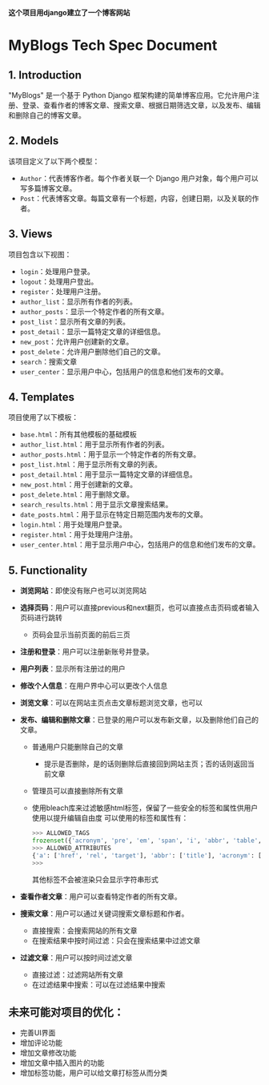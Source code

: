 

**这个项目用django建立了一个博客网站**

# MyBlogs Tech Spec Document

## 1. Introduction

"MyBlogs" 是一个基于 Python Django 框架构建的简单博客应用。它允许用户注册、登录、查看作者的博客文章、搜索文章、根据日期筛选文章，以及发布、编辑和删除自己的博客文章。

## 2. Models

该项目定义了以下两个模型：

- `Author`：代表博客作者。每个作者关联一个 Django 用户对象，每个用户可以写多篇博客文章。
- `Post`：代表博客文章。每篇文章有一个标题，内容，创建日期，以及关联的作者。

## 3. Views

项目包含以下视图：

- `login`：处理用户登录。
- `logout`：处理用户登出。
- `register`：处理用户注册。
- `author_list`：显示所有作者的列表。
- `author_posts`：显示一个特定作者的所有文章。
- `post_list`：显示所有文章的列表。
- `post_detail`：显示一篇特定文章的详细信息。
- `new_post`：允许用户创建新的文章。
- `post_delete`：允许用户删除他们自己的文章。
- `search`：搜索文章
- `user_center`：显示用户中心，包括用户的信息和他们发布的文章。

## 4. Templates

项目使用了以下模板：

- `base.html`：所有其他模板的基础模板
- `author_list.html`：用于显示所有作者的列表。
- `author_posts.html`：用于显示一个特定作者的所有文章。
- `post_list.html`：用于显示所有文章的列表。
- `post_detail.html`：用于显示一篇特定文章的详细信息。
- `new_post.html`：用于创建新的文章。
- `post_delete.html`：用于删除文章。
- `search_results.html`：用于显示文章搜索结果。
- `date_posts.html`：用于显示在特定日期范围内发布的文章。
- `login.html`：用于处理用户登录。
- `register.html`：用于处理用户注册。
- `user_center.html`：用于显示用户中心，包括用户的信息和他们发布的文章。

## 5. Functionality

- **浏览网站**：即使没有账户也可以浏览网站

- **选择页码**：用户可以直接previous和next翻页，也可以直接点击页码或者输入页码进行跳转

  - 页码会显示当前页面的前后三页

- **注册和登录**：用户可以注册新账号并登录。

- **用户列表**：显示所有注册过的用户

- **修改个人信息**：在用户界中心可以更改个人信息

- **浏览文章**：可以在网站主页点击文章标题浏览文章，也可以

- **发布、编辑和删除文章**：已登录的用户可以发布新文章，以及删除他们自己的文章。

  - 普通用户只能删除自己的文章
    - 提示是否删除，是的话则删除后直接回到网站主页；否的话则返回当前文章
    
  - 管理员可以直接删除所有文章

  - 使用bleach库来过滤敏感html标签，保留了一些安全的标签和属性供用户使用以提升编辑自由度
    可以使用的标签和属性有：

    ```python
    >>> ALLOWED_TAGS
    frozenset({'acronym', 'pre', 'em', 'span', 'i', 'abbr', 'table', 'li', 'blockquote', 'h4', 'h2', 'div', 'th', 'img', 'thead', 'br', 'ol', 'tbody', 'strong', 'td', 'b', 'h3', 'h1', 'code', 'tr', 'a', 'h5', 'p', 'ul', 'h6'})
    >>> ALLOWED_ATTRIBUTES
    {'a': ['href', 'rel', 'target'], 'abbr': ['title'], 'acronym': ['title'], 'img': ['src', 'alt']}
    >>> 
    ```

    其他标签不会被渲染只会显示字符串形式

- **查看作者文章**：用户可以查看特定作者的所有文章。

- **搜索文章**：用户可以通过关键词搜索文章标题和作者。

  - 直接搜索：会搜索网站的所有文章
  - 在搜索结果中按时间过滤：只会在搜索结果中过滤文章

- **过滤文章**：用户可以按时间过滤文章

  - 直接过滤：过滤网站所有文章
  - 在过滤结果中搜索：可以在过滤结果中搜索


## 未来可能对项目的优化：

- 完善UI界面 
- 增加评论功能 
- 增加文章修改功能 
- 增加文章中插入图片的功能 
- 增加标签功能，用户可以给文章打标签从而分类



